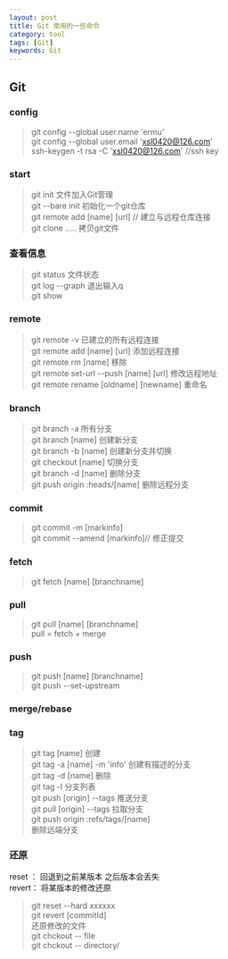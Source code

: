 ```yaml
---
layout: post
title: Git 常用的一些命令
category: tool
tags: [Git]
keywords: Git
---
```


## Git 
### config
 > git config --global user.name 'ermu' <br>
 > git config --global user.email 'xsl0420@126.com' <br>
 > ssh-keygen -t rsa -C 'xsl0420@126.com'  //ssh key 
 
### start
> git init 文件加入Git管理<br>
> git --bare init 初始化一个git仓库<br>
> git remote add [name] [url] // 建立与远程仓库连接 <br>
> git clone ..... 拷贝git文件<br>
 
### 查看信息
> git status  文件状态 <br>
> git log --graph 退出输入q <br>
> git show 

### remote 
> git remote -v  已建立的所有远程连接 <br>
> git remote add [name] [url]  添加远程连接 <br>
> git remote rm [name] 移除 <br>
> git remote set-url --push [name] [url] 修改远程地址 <br>
> git remote rename [oldname] [newname] 重命名 <br>

### branch 
> git branch -a 所有分支 <br>
> git branch [name] 创建新分支 <br>
> git branch -b [name] 创建新分支并切换 <br>
> git checkout [name] 切换分支 <br>
> git branch -d [name] 删除分支 <br>
> git push origin :heads/[name] 删除远程分支

### commit
> git commit -m [markinfo] <br>
> git commit --amend [markinfo]// 修正提交 <br>

### fetch
> git fetch [name] [branchname]  <br>

### pull
> git pull [name]  [branchname]  <br>
> pull = fetch + merge <br>

### push 
> git push [name] [branchname] <br>
> git push --set-upstream <br>

### merge/rebase

### tag
> git tag [name]  创建<br>
> git tag -a [name] -m 'info'  创建有描述的分支<br>
> git tag -d [name] 删除<br>
> git tag -l 分支列表 <br>
> git push [origin] --tags 推送分支<br>
> git pull [origin] --tags 拉取分支 <br>
> git push origin :refs/tags/[name] <br> 删除远端分支

### 还原
reset ： 回退到之前某版本 之后版本会丢失<br>
revert： 将某版本的修改还原
> git reset --hard xxxxxx <br>
> git revert [commitId] <br>
还原修改的文件 <br>
> git chckout -- file <br>
> git chckout -- directory/ <br>